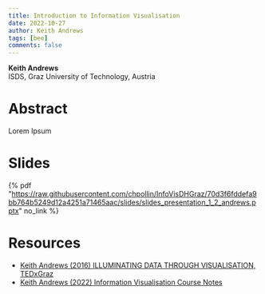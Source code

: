 ```yaml
---
title: Introduction to Information Visualisation
date: 2022-10-27
author: Keith Andrews
tags: [bee]
comments: false
---
```


**Keith Andrews**\
ISDS, Graz University of Technology, Austria

# Abstract 

Lorem Ipsum

# Slides

{% pdf "https://raw.githubusercontent.com/chpollin/InfoVisDHGraz/70d3f6fddefa9bb764b5249d12a4251a71465aac/slides/slides_presentation_1_2_andrews.pptx" no_link %}

# Resources

* [Keith Andrews (2016) ILLUMINATING DATA THROUGH VISUALISATION, TEDxGraz](https://www.youtube.com/watch?v=fnyKj8r0CN4)
* [Keith Andrews (2022) Information Visualisation Course Notes](https://courses.isds.tugraz.at/ivis/ivis.pdf)



